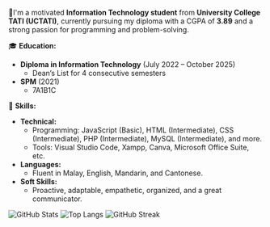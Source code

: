 👋I'm a motivated **Information Technology student** from **University College TATI (UCTATI)**, currently pursuing my diploma with a CGPA of **3.89** and a strong passion for programming and problem-solving.   

🎓 **Education:**  
- **Diploma in Information Technology** (July 2022 – October 2025)  
  - Dean’s List for 4 consecutive semesters  
- **SPM** (2021)  
  - 7A1B1C

🌟 **Skills:**  
- **Technical:**  
  - Programming: JavaScript (Basic), HTML (Intermediate), CSS (Intermediate), PHP (Intermediate), MySQL (Intermediate), and more.  
  - Tools: Visual Studio Code, Xampp, Canva, Microsoft Office Suite, etc.  
- **Languages:**  
  - Fluent in Malay, English, Mandarin, and Cantonese.  
- **Soft Skills:**  
  - Proactive, adaptable, empathetic, organized, and a great communicator.  

![GitHub Stats](https://github-readme-stats.vercel.app/api?username=AbbyLeong04&show_icons=true&theme=radical)
![Top Langs](https://github-readme-stats.vercel.app/api/top-langs/?username=AbbyLeong04&layout=compact&theme=radical)
![GitHub Streak](https://streak-stats.demolab.com/?user=yourusername&theme=radical)
